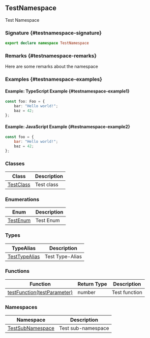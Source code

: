 ## TestNamespace

Test Namespace

### Signature {#testnamespace-signature}

```typescript
export declare namespace TestNamespace
```

### Remarks {#testnamespace-remarks}

Here are some remarks about the namespace

### Examples {#testnamespace-examples}

#### Example: TypeScript Example {#testnamespace-example1}

```typescript
const foo: Foo = {
	bar: "Hello world!";
	baz = 42;
};
```

#### Example: JavaScript Example {#testnamespace-example2}

```javascript
const foo = {
	bar: "Hello world!";
	baz = 42;
};
```

### Classes

| Class | Description |
| --- | --- |
| [TestClass](docs/test-suite-a/testnamespace-testclass-class) | Test class |

### Enumerations

| Enum | Description |
| --- | --- |
| [TestEnum](docs/test-suite-a/testnamespace-testenum-enum) | Test Enum |

### Types

| TypeAlias | Description |
| --- | --- |
| [TestTypeAlias](docs/test-suite-a/testnamespace-testtypealias-typealias) | Test Type-Alias |

### Functions

| Function | Return Type | Description |
| --- | --- | --- |
| [testFunction(testParameter)](docs/test-suite-a/testnamespace-testfunction-function) | number | Test function |

### Namespaces

| Namespace | Description |
| --- | --- |
| [TestSubNamespace](docs/test-suite-a/testnamespace-testsubnamespace-namespace) | Test sub-namespace |
